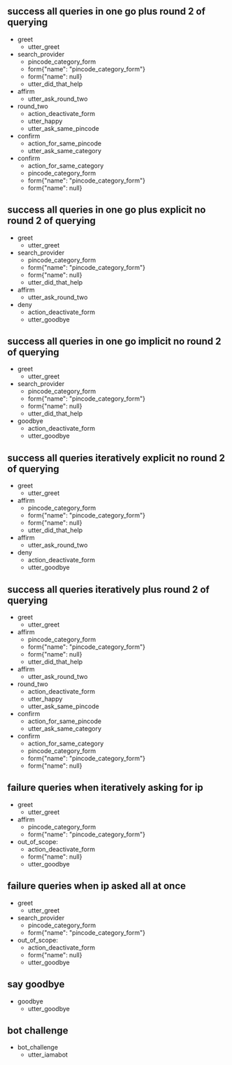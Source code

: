 ## success all queries in one go plus round 2 of querying
* greet
  - utter_greet
* search_provider
  - pincode_category_form
  - form{"name": "pincode_category_form"}
  - form{"name": null}
  - utter_did_that_help
* affirm
  - utter_ask_round_two
* round_two
  - action_deactivate_form
  - utter_happy
  - utter_ask_same_pincode
* confirm
  - action_for_same_pincode
  - utter_ask_same_category
* confirm
  - action_for_same_category
  - pincode_category_form
  - form{"name": "pincode_category_form"}
  - form{"name": null}

## success all queries in one go plus explicit no round 2 of querying
* greet
  - utter_greet
* search_provider
  - pincode_category_form
  - form{"name": "pincode_category_form"}
  - form{"name": null}
  - utter_did_that_help
* affirm
  - utter_ask_round_two
* deny
  - action_deactivate_form
  - utter_goodbye

## success all queries in one go implicit no round 2 of querying
* greet
  - utter_greet
* search_provider
  - pincode_category_form
  - form{"name": "pincode_category_form"}
  - form{"name": null}
  - utter_did_that_help
* goodbye
  - action_deactivate_form
  - utter_goodbye

## success all queries iteratively explicit no round 2 of querying
* greet
  - utter_greet
* affirm
  - pincode_category_form
  - form{"name": "pincode_category_form"}
  - form{"name": null}
  - utter_did_that_help
* affirm
  - utter_ask_round_two
* deny
  - action_deactivate_form
  - utter_goodbye

## success all queries iteratively plus round 2 of querying
* greet
  - utter_greet
* affirm
  - pincode_category_form
  - form{"name": "pincode_category_form"}
  - form{"name": null}
  - utter_did_that_help
* affirm
  - utter_ask_round_two
* round_two
  - action_deactivate_form
  - utter_happy
  - utter_ask_same_pincode
* confirm
  - action_for_same_pincode
  - utter_ask_same_category
* confirm
  - action_for_same_category
  - pincode_category_form
  - form{"name": "pincode_category_form"}
  - form{"name": null}

## failure queries when iteratively asking for ip
* greet
  - utter_greet
* affirm
  - pincode_category_form
  - form{"name": "pincode_category_form"}
* out_of_scope:
  - action_deactivate_form
  - form{"name": null}
  - utter_goodbye

## failure queries when ip asked all at once
* greet
  - utter_greet
* search_provider
  - pincode_category_form
  - form{"name": "pincode_category_form"}
* out_of_scope:
  - action_deactivate_form
  - form{"name": null}
  - utter_goodbye

## say goodbye
* goodbye
  - utter_goodbye

## bot challenge
* bot_challenge
  - utter_iamabot
